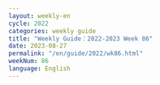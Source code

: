 ```yaml
---
layout: weekly-en
cycle: 2022
categories: weekly guide
title: "Weekly Guide：2022-2023 Week 86"
date: 2023-08-27
permalink: "/en/guide/2022/wk86.html"
weekNum: 86
language: English
---
```

